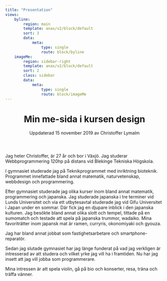 ```yaml
---
title: "Presentation"
views:
    byline:
        region: main
        template: anax/v2/block/default
        sort: 3
        data:
            meta: 
                type: single
                route: block/byline
    imageMe:
        region: sidebar-right
        template: anax/v2/block/default
        sort: 2
        class: sidebar
        data:
            meta: 
                type: single
                route: block/imageMe
---
```

<div class="article-index">
<header>
<h1>Min me-sida i kursen design</h1>
<p class="author">Uppdaterad<time datetime="2019-11-15"> 15 november 2019
</time> av Christoffer Lymalm</p>
</header>

<p>Jag heter Christoffer, är 27 år och bor i Växjö. Jag studerar 
Webbprogrammering 120hp på distans vid Blekinge Tekniska Högskola.</p>

<p>I gymnasiet studerade jag på Teknikprogrammet med inriktning bioteknik. 
Programmet innefattade bland annat matematik, naturvetenskap, webbdesign och 
programmering.</p>

<p>Efter gymnasiet studerade jag olika kurser inom bland annat matematik, 
programmering och japanska. Jag studerade japanska i tre terminer vid Lunds 
Universitet och via ett utbytesavtal studerade jag vid Gifu Universitet i 
Japan under en sommar. Där fick jag en djupare inblick i den japanska 
kulturen. Jag besökte bland annat olika slott och tempel, tittade på en 
sumomatch och testade att spela på japanska trummor, wadaiko. Mina 
favoriträtter inom japansk mat är ramen, curryris, okonomiyaki och gyouza.</p>

<p>Jag har bland annat jobbat som fastighetsarbetare och smartphone-reparatör.
</p>

<p>Sedan jag slutade gymnasiet har jag länge funderat på vad jag verkligen är 
intresserad av att studera och vilket yrke jag vill ha i framtiden. Nu har jag insett att jag vill jobba som programmerare.</p>

<p>Mina intressen är att spela violin, gå på bio och konserter, resa, träna och träffa vänner.</p>
</div>

